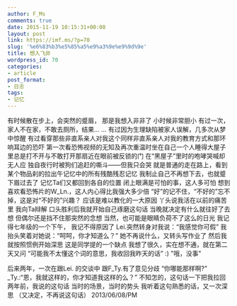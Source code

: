 ```yaml
---
author: F_Ms
comments: true
date: 2015-11-19 10:15:31+00:00
layout: post
link: https://imf.ms/?p=70
slug: '%e6%83%b3%e5%85%a5%e9%a3%9e%e9%9d%9e'
title: 想入飞非
wordpress_id: 70
categories:
- article
post_format:
- 日志
tags:
- 记忆
---
```


有时候散在步上，会突然的蹙眉，
那是我想入非非了
小时候非常胆小
有过一次，家人不在家，不敢去厕所，结果... ...
有过因为生理缺陷被家人误解，几多次从梦中惊醒
有过看穿那些非直系亲人对我这个同样非直系亲人对我的教育方式和那环响耳边的恐吓
第一次看恐怖视频的无知及再次重温时坐在自己一个人睡得大屋子里总是打不开与不敢打开那扇近在眼前被反锁的门
在“黑屋子”里时的咆哮哭喊却无人应
独自夜行时被狗们追赶的嘶斗——但我只会哭
就是普通的走在路上，看到某个物品刹的拉出午记忆中的所有残酷残忍记忆
我制止自己不再想下去，也就蹙下眉过去了
记忆Ta们又都回到各自的位置
闭上眼满是可怕的事，这人多可怕
想到喜欢看恐怖片的W_Ln.，这人内心得比我强大多少倍
“好”的记不住，“不好的”忘不掉，这是对“不好的”兴趣？
应该是难以教化的一大原因
丫头说我活在以前的痛苦里
我向Ta辩解
口头胜利后我就开始自己琢磨这句话
当晚就决定有什么就往好了去想
但偶尔还是挡不住那突然的念想
当然，也可能是眼睛负荷不了这么的日光
我记得七年级的一个下午，
我记不得原因了
Lei.突然转身对我说：“我感觉你可假”
我抬头笑着对她说：“呵呵，你才知道么？”
她不再说什么，又转头写作业了
然后我就按照惯例开始深思
这是同学提的一个缺点
我想了很久，实在想不通，就在第二天又问
“可能我不太懂这个词的意思，我收回我昨天的话” :)
"哦，没事"

后来两年，一次在跟Lei. 的交谈中
跟F_Ty.有了意见分歧
“你哪能那样啊?”
_Ty.:“恩，我就这样的，你才知道我这样的么？”
不知怎的，这句话一下把我拉回两年前，我说的这句话
当时的场景，当时的势头
我听着这句熟悉的话，又一次深思
（又决定，不再说这句话）
2013/06/08/PM
